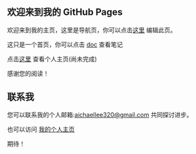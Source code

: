 ## 欢迎来到我的 GitHub Pages

欢迎来到我的主页，这里是导航页，你可以点击[这里](https://github.com/AichaelLee/test/edit/master/index.md) 编辑此页。

这只是一个首页，你可以点击 [doc](https://aichaellee.github.io/doc/) 查看笔记

点击[这里](https://aichaellee.github.io/profile) 查看个人主页(尚未完成)

感谢您的阅读！

## 联系我

您可以联系我的个人邮箱:aichaellee320@gmail.com 共同探讨进步。

也可以访问 [我的个人主页 ](www.aichaellee.com)

期待！